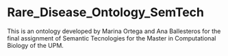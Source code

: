 # Rare_Disease_Ontology_SemTech

This is an ontology developed by Marina Ortega and Ana Ballesteros for the final assignment of Semantic Tecnologies for the Master in Computational Biology of the UPM. 
